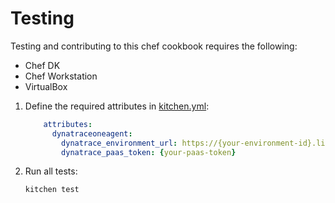 # Testing

Testing and contributing to this chef cookbook requires the following:

- Chef DK
- Chef Workstation
- VirtualBox

1. Define the required attributes in [kitchen.yml]:

    ```yaml
        attributes:
          dynatraceoneagent:
            dynatrace_environment_url: https://{your-environment-id}.live.dynatrace.com
            dynatrace_paas_token: {your-paas-token}
    ```

1. Run all tests:

    ```bash
    kitchen test
    ```

[kitchen.yml]: ./kitchen.yml